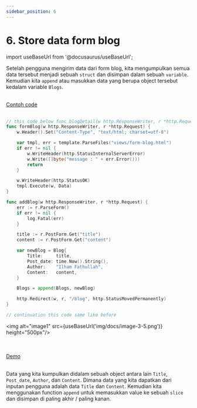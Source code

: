 ```yaml
---
sidebar_position: 6
---
```


# 6. Store data form blog

import useBaseUrl from '@docusaurus/useBaseUrl';

Setelah pengguna mengirim data dari form blog, kita mengumpulkan semua data tersebut menjadi sebuah `struct` dan disimpan dalam sebuah `variable`. Kemudian kita `append` atau masukkan data yang berupa object tersebut kedalam variable `Blogs`.

<br />

<a class="btn-example-code" href="https://github.com/demo-dumbways/ebook-code-result-chapter-2-golang/blob/day3-5-store-data-form-blog/main.go">
Contoh code
</a>

<br />
<br />

```go {22-32} title="main.go"
// this code below func blogDetail(w http.ResponseWriter, r *http.Request) {
func formBlog(w http.ResponseWriter, r *http.Request) {
	w.Header().Set("Content-Type", "text/html; charset=utf-8")

	var tmpl, err = template.ParseFiles("views/form-blog.html")
	if err != nil {
		w.WriteHeader(http.StatusInternalServerError)
		w.Write([]byte("message : " + err.Error()))
		return
	}

	w.WriteHeader(http.StatusOK)
	tmpl.Execute(w, Data)
}

func addBlog(w http.ResponseWriter, r *http.Request) {
	err := r.ParseForm()
	if err != nil {
		log.Fatal(err)
	}

	title := r.PostForm.Get("title")
	content := r.PostForm.Get("content")

	var newBlog = Blog{
		Title:     title,
		Post_date: time.Now().String(),
		Author:    "Ilham Fathullah",
		Content:   content,
	}

	Blogs = append(Blogs, newBlog)

	http.Redirect(w, r, "/blog", http.StatusMovedPermanently)
}

// continuation this code same like before
```
<img alt="image1" src={useBaseUrl('img/docs/image-3-5.png')} height="500px"/>

<br />
<br />

<div>
<a class="btn-demo" href="https://ebook-code-result-chapter-2-git-day3-5add-a5efea-demo-dumbways.vercel.app//blog">
Demo
</a>
</div>
<br />

Data yang kita kumpulkan didalam sebuah object antara lain `Title`, `Post_date`, `Author`, dan `Content`. Dimana data yang kita dapatkan dari inputan pengguna adalah data `Title` dan `Content`. Kemudian kita menggunakan function `append` untuk memasukkan value ke sebuah `slice` dan disimpan di paling akhir / paling kanan.
